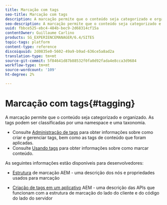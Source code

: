 ```yaml
---
title: Marcação com tags
seo-title: Marcação com tags
description: A marcação permite que o conteúdo seja categorizado e organizado
seo-description: A marcação permite que o conteúdo seja categorizado e organizado
uuid: fbbce525-ebc4-484b-bec9-2d68314cf15a
contentOwner: Guillaume Carlino
products: SG_EXPERIENCEMANAGER/6.4/SITES
topic-tags: platform
content-type: reference
discoiquuid: 2d0835e0-5602-49a9-b9ad-636ce5a8ad2a
translation-type: tm+mt
source-git-commit: 5f84641d87b88532f0fa0d92fada4e8cca3d9684
workflow-type: tm+mt
source-wordcount: '109'
ht-degree: 2%

---
```



# Marcação com tags{#tagging}

A marcação permite que o conteúdo seja categorizado e organizado. As tags podem ser classificadas por uma namespace e uma taxonomia.

* Consulte [Administração de tags](/help/sites-administering/tags.md) para obter informações sobre como criar e gerenciar tags, bem como as tags de conteúdo que foram aplicadas.
* Consulte [Usando tags](/help/sites-authoring/tags.md) para obter informações sobre como marcar conteúdo.

As seguintes informações estão disponíveis para desenvolvedores:

* [Estrutura](/help/sites-developing/framework.md)  de marcação AEM - uma descrição dos nós e propriedades usados para marcação

* [Criação de tags em um aplicativo](/help/sites-developing/building.md)  AEM - uma descrição das APIs que funcionam com a estrutura de marcação do lado do cliente e do código do lado do servidor